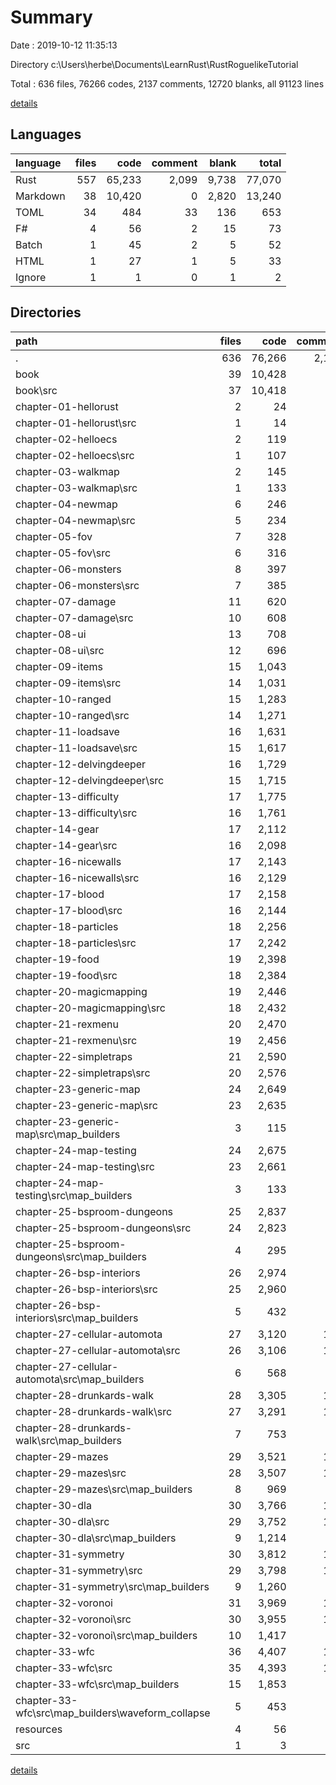 # Summary

Date : 2019-10-12 11:35:13

Directory c:\Users\herbe\Documents\LearnRust\RustRoguelikeTutorial

Total : 636 files,  76266 codes, 2137 comments, 12720 blanks, all 91123 lines

[details](details.md)

## Languages
| language | files | code | comment | blank | total |
| :--- | ---: | ---: | ---: | ---: | ---: |
| Rust | 557 | 65,233 | 2,099 | 9,738 | 77,070 |
| Markdown | 38 | 10,420 | 0 | 2,820 | 13,240 |
| TOML | 34 | 484 | 33 | 136 | 653 |
| F# | 4 | 56 | 2 | 15 | 73 |
| Batch | 1 | 45 | 2 | 5 | 52 |
| HTML | 1 | 27 | 1 | 5 | 33 |
| Ignore | 1 | 1 | 0 | 1 | 2 |

## Directories
| path | files | code | comment | blank | total |
| :--- | ---: | ---: | ---: | ---: | ---: |
| . | 636 | 76,266 | 2,137 | 12,720 | 91,123 |
| book | 39 | 10,428 | 0 | 2,821 | 13,249 |
| book\src | 37 | 10,418 | 0 | 2,818 | 13,236 |
| chapter-01-hellorust | 2 | 24 | 1 | 6 | 31 |
| chapter-01-hellorust\src | 1 | 14 | 0 | 2 | 16 |
| chapter-02-helloecs | 2 | 119 | 2 | 26 | 147 |
| chapter-02-helloecs\src | 1 | 107 | 1 | 22 | 130 |
| chapter-03-walkmap | 2 | 145 | 7 | 32 | 184 |
| chapter-03-walkmap\src | 1 | 133 | 6 | 28 | 167 |
| chapter-04-newmap | 6 | 246 | 12 | 47 | 305 |
| chapter-04-newmap\src | 5 | 234 | 11 | 43 | 288 |
| chapter-05-fov | 7 | 328 | 8 | 58 | 394 |
| chapter-05-fov\src | 6 | 316 | 7 | 54 | 377 |
| chapter-06-monsters | 8 | 397 | 8 | 69 | 474 |
| chapter-06-monsters\src | 7 | 385 | 7 | 65 | 457 |
| chapter-07-damage | 11 | 620 | 16 | 112 | 748 |
| chapter-07-damage\src | 10 | 608 | 15 | 108 | 731 |
| chapter-08-ui | 13 | 708 | 17 | 122 | 847 |
| chapter-08-ui\src | 12 | 696 | 16 | 118 | 830 |
| chapter-09-items | 15 | 1,043 | 23 | 175 | 1,241 |
| chapter-09-items\src | 14 | 1,031 | 22 | 171 | 1,224 |
| chapter-10-ranged | 15 | 1,283 | 33 | 198 | 1,514 |
| chapter-10-ranged\src | 14 | 1,271 | 32 | 194 | 1,497 |
| chapter-11-loadsave | 16 | 1,631 | 51 | 245 | 1,927 |
| chapter-11-loadsave\src | 15 | 1,617 | 50 | 241 | 1,908 |
| chapter-12-delvingdeeper | 16 | 1,729 | 60 | 262 | 2,051 |
| chapter-12-delvingdeeper\src | 15 | 1,715 | 59 | 258 | 2,032 |
| chapter-13-difficulty | 17 | 1,775 | 60 | 276 | 2,111 |
| chapter-13-difficulty\src | 16 | 1,761 | 59 | 272 | 2,092 |
| chapter-14-gear | 17 | 2,112 | 72 | 320 | 2,504 |
| chapter-14-gear\src | 16 | 2,098 | 71 | 316 | 2,485 |
| chapter-16-nicewalls | 17 | 2,143 | 72 | 324 | 2,539 |
| chapter-16-nicewalls\src | 16 | 2,129 | 71 | 320 | 2,520 |
| chapter-17-blood | 17 | 2,158 | 72 | 324 | 2,554 |
| chapter-17-blood\src | 16 | 2,144 | 71 | 320 | 2,535 |
| chapter-18-particles | 18 | 2,256 | 73 | 339 | 2,668 |
| chapter-18-particles\src | 17 | 2,242 | 72 | 335 | 2,649 |
| chapter-19-food | 19 | 2,398 | 75 | 352 | 2,825 |
| chapter-19-food\src | 18 | 2,384 | 74 | 348 | 2,806 |
| chapter-20-magicmapping | 19 | 2,446 | 76 | 355 | 2,877 |
| chapter-20-magicmapping\src | 18 | 2,432 | 75 | 351 | 2,858 |
| chapter-21-rexmenu | 20 | 2,470 | 76 | 360 | 2,906 |
| chapter-21-rexmenu\src | 19 | 2,456 | 75 | 356 | 2,887 |
| chapter-22-simpletraps | 21 | 2,590 | 83 | 376 | 3,049 |
| chapter-22-simpletraps\src | 20 | 2,576 | 82 | 372 | 3,030 |
| chapter-23-generic-map | 24 | 2,649 | 83 | 386 | 3,118 |
| chapter-23-generic-map\src | 23 | 2,635 | 82 | 382 | 3,099 |
| chapter-23-generic-map\src\map_builders | 3 | 115 | 1 | 20 | 136 |
| chapter-24-map-testing | 24 | 2,675 | 81 | 386 | 3,142 |
| chapter-24-map-testing\src | 23 | 2,661 | 80 | 382 | 3,123 |
| chapter-24-map-testing\src\map_builders | 3 | 133 | 1 | 22 | 156 |
| chapter-25-bsproom-dungeons | 25 | 2,837 | 86 | 418 | 3,341 |
| chapter-25-bsproom-dungeons\src | 24 | 2,823 | 85 | 414 | 3,322 |
| chapter-25-bsproom-dungeons\src\map_builders | 4 | 295 | 6 | 54 | 355 |
| chapter-26-bsp-interiors | 26 | 2,974 | 95 | 441 | 3,510 |
| chapter-26-bsp-interiors\src | 25 | 2,960 | 94 | 437 | 3,491 |
| chapter-26-bsp-interiors\src\map_builders | 5 | 432 | 15 | 77 | 524 |
| chapter-27-cellular-automota | 27 | 3,120 | 106 | 466 | 3,692 |
| chapter-27-cellular-automota\src | 26 | 3,106 | 105 | 462 | 3,673 |
| chapter-27-cellular-automota\src\map_builders | 6 | 568 | 23 | 98 | 689 |
| chapter-28-drunkards-walk | 28 | 3,305 | 112 | 494 | 3,911 |
| chapter-28-drunkards-walk\src | 27 | 3,291 | 111 | 490 | 3,892 |
| chapter-28-drunkards-walk\src\map_builders | 7 | 753 | 29 | 126 | 908 |
| chapter-29-mazes | 29 | 3,521 | 119 | 531 | 4,171 |
| chapter-29-mazes\src | 28 | 3,507 | 118 | 527 | 4,152 |
| chapter-29-mazes\src\map_builders | 8 | 969 | 36 | 163 | 1,168 |
| chapter-30-dla | 30 | 3,766 | 124 | 559 | 4,449 |
| chapter-30-dla\src | 29 | 3,752 | 123 | 555 | 4,430 |
| chapter-30-dla\src\map_builders | 9 | 1,214 | 41 | 191 | 1,446 |
| chapter-31-symmetry | 30 | 3,812 | 124 | 561 | 4,497 |
| chapter-31-symmetry\src | 29 | 3,798 | 123 | 557 | 4,478 |
| chapter-31-symmetry\src\map_builders | 9 | 1,260 | 41 | 193 | 1,494 |
| chapter-32-voronoi | 31 | 3,969 | 129 | 586 | 4,684 |
| chapter-32-voronoi\src | 30 | 3,955 | 128 | 582 | 4,665 |
| chapter-32-voronoi\src\map_builders | 10 | 1,417 | 46 | 218 | 1,681 |
| chapter-33-wfc | 36 | 4,407 | 175 | 659 | 5,241 |
| chapter-33-wfc\src | 35 | 4,393 | 174 | 655 | 5,222 |
| chapter-33-wfc\src\map_builders | 15 | 1,853 | 91 | 289 | 2,233 |
| chapter-33-wfc\src\map_builders\waveform_collapse | 5 | 453 | 24 | 71 | 548 |
| resources | 4 | 56 | 2 | 15 | 73 |
| src | 1 | 3 | 0 | 1 | 4 |

[details](details.md)
